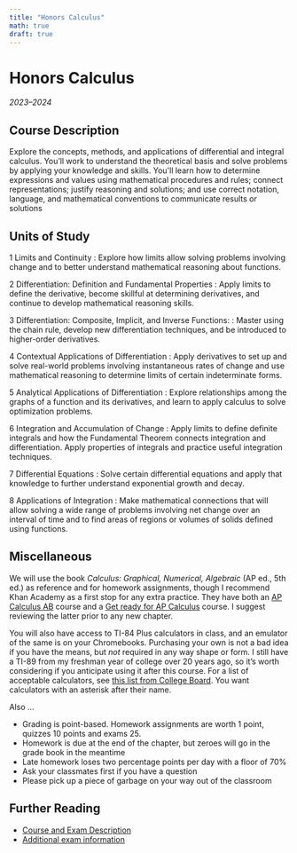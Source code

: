 ```yaml
---
title: "Honors Calculus"
math: true
draft: true
---
```


# Honors Calculus
_2023–2024_

## Course Description
Explore the concepts, methods, and applications of differential and integral calculus. You’ll work to understand the theoretical basis and solve problems by applying your knowledge and skills. You'll learn how to determine expressions and values using mathematical procedures and rules; connect representations; justify reasoning and solutions; and use correct notation, language, and mathematical conventions to communicate results or solutions

<!--
 ## AP Exam
The AP exams is 3 hours and 15 minute long and include 45 multiple-choice questions and 6 free-response questions. A calculator is not permitted on 30 of the multiple-choice questions and 4 of the free-response questions. The exam takes place on **Monday, May 8 at 8 a.m.**
-->

## Units of Study
1 Limits and Continuity
: Explore how limits allow solving problems involving change and to better understand mathematical reasoning about functions.

2 Differentiation: Definition and Fundamental Properties
: Apply limits to define the derivative, become skillful at determining derivatives, and continue to develop mathematical reasoning skills.

3 Differentiation: Composite, Implicit, and Inverse Functions:
: Master using the chain rule, develop new differentiation techniques, and be introduced to higher-order derivatives.

4 Contextual Applications of Differentiation
: Apply derivatives to set up and solve real-world problems involving instantaneous rates of change and use mathematical reasoning to determine limits of certain indeterminate forms.

5 Analytical Applications of Differentiation
: Explore relationships among the graphs of a function and its derivatives, and learn to apply calculus to solve optimization problems.

6 Integration and Accumulation of Change
: Apply limits to define definite integrals and how the Fundamental Theorem connects integration and differentiation. Apply properties of integrals and practice useful integration techniques.

7 Differential Equations
: Solve certain differential equations and apply that knowledge to further understand exponential growth and decay.

8 Applications of Integration
: Make mathematical connections that will allow solving a wide range of problems involving net change over an interval of time and to find areas of regions or volumes of solids defined using functions.

## Miscellaneous
We will use the book _Calculus: Graphical, Numerical, Algebraic_ (AP ed., 5th ed.) as reference and for homework assignments, though I recommend Khan Academy as a first stop for any extra practice. They have both an [AP Calculus AB](https://www.khanacademy.org/math/ap-calculus-ab) course and a [Get ready for AP Calculus](https://www.khanacademy.org/math/get-ready-for-ap-calc) course. I suggest reviewing the latter prior to any new chapter.

You will also have access to TI-84 Plus calculators in class, and an emulator of the same is on your Chromebooks. Purchasing your own is not a bad idea if you have the means, but *not* required in any way shape or form. I still have a TI-89 from my freshman year of college over 20 years ago, so it’s worth considering if you anticipate using it after this course. For a list of acceptable calculators, see [this list from College Board](https://apstudents.collegeboard.org/exam-policies-guidelines/calculator-policies#list). You want calculators with an asterisk after their name.

Also ...

- Grading is point-based. Homework assignments are worth 1 point, quizzes 10 points and exams 25.
- Homework is due at the end of the chapter, but zeroes will go in the grade book in the meantime
- Late homework loses two percentage points per day with a floor of 70%
- Ask your classmates first if you have a question
- Please pick up a piece of garbage on your way out of the classroom

## Further Reading
- [Course and Exam Description](https://apcentral.collegeboard.org/media/pdf/ap-calculus-ab-and-bc-course-and-exam-description.pdf)
- [Additional exam information](https://apstudents.collegeboard.org/courses/ap-calculus-ab/assessment)
